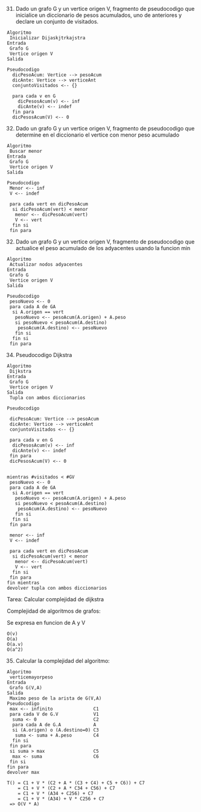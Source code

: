 31) Dado un grafo G y un vertice origen V, fragmento de pseudocodigo que inicialice un diccionario de pesos acumulados, uno de anteriores y declare un conjunto de visitados.

```
Algoritmo
 Inicializar Dijaskjtrkajstra
Entrada
 Grafo G
 Vertice origen V
Salida
  
Pseudocodigo
  dicPesoAcum: Vertice --> pesoAcum
  dicAnte: Vertice --> verticeAnt
  conjuntoVisitados <-- {}
  
  para cada v en G
    dicPesosAcum(v) <-- inf
    dicAnte(v) <-- indef
  fin para
  dicPesosAcum(V) <-- 0
```

32) Dado un grafo G y un vertice origen V, fragmento de pseudocodigo que determine en el diccionario el vertice con menor peso acumulado

```
Algoritmo
 Buscar menor
Entrada
 Grafo G
 Vertice origen V
Salida
  
Pseudocodigo
 Menor <-- inf
 V <-- indef
 
 para cada vert en dicPesoAcum
  si dicPesoAcum(vert) < menor
   menor <-- dicPesoAcum(vert)
   V <-- vert
  fin si
 fin para
```

32) Dado un grafo G y un vertice origen V, fragmento de pseudocodigo que actualice el peso acumulado de los adyacentes usando la funcion min

```
Algoritmo
 Actualizar nodos adyacentes 
Entrada
 Grafo G
 Vertice origen V
Salida
  
Pseudocodigo
 pesoNuevo <-- 0
 para cada A de GA
  si A.origen == vert
   pesoNuevo <-- pesoAcum(A.origen) + A.peso
   si pesoNuevo < pesoAcum(A.destino)
    pesoAcum(A.destino) <-- pesoNuevo
   fin si
  fin si
 fin para
```

34) Pseudocodigo Dijkstra

```
Algoritmo
 Dijkstra
Entrada
 Grafo G
 Vertice origen V
Salida
 Tupla con ambos diccionarios

Pseudocodigo

 dicPesoAcum: Vertice --> pesoAcum
 dicAnte: Vertice --> verticeAnt
 conjuntoVisitados <-- {}
 
 para cada v en G
  dicPesosAcum(v) <-- inf
  dicAnte(v) <-- indef
 fin para
 dicPesosAcum(V) <-- 0


mientras #visitados < #GV
 pesoNuevo <-- 0
 para cada A de GA
  si A.origen == vert
   pesoNuevo <-- pesoAcum(A.origen) + A.peso
   si pesoNuevo < pesoAcum(A.destino)
    pesoAcum(A.destino) <-- pesoNuevo
   fin si
  fin si
 fin para
 
 menor <-- inf
 V <-- indef
 
 para cada vert en dicPesoAcum
  si dicPesoAcum(vert) < menor
   menor <-- dicPesoAcum(vert)
   V <-- vert
  fin si
 fin para
fin mientras
devolver tupla con ambos diccionarios
```

Tarea: Calcular complejidad de dijkstra

Complejidad de algoritmos de grafos:

Se expresa en funcion de A y V

```
O(v)
O(a)
O(a.v)
O(a^2)
```

35) Calcular la complejidad del algoritmo:

```
Algoritmo
 verticemayorpeso
Entrada
 Grafo G(V,A)
Salida
 Maximo peso de la arista de G(V,A)
Pseudocodigo
 max <-- infinito               C1
 para cada V de G.V             V1
  suma <- 0                     C2
  para cada A de G.A            A
  si (A.origen) o (A.destino=0) C3
   suma <- suma + A.peso        C4
  fin si
 fin para
 si suma > max                  C5
  max <- suma                   C6             
 fin si
fin para
devolver max

T() = C1 + V * (C2 + A * (C3 + C4) + C5 + C6)) + C7
    = C1 + V * (C2 + A * C34 + C56) + C7
    = C1 + V * (A34 + C256) + C7
    = C1 + V * (A34) + V * C256 + C7
 => O(V * A)
```
